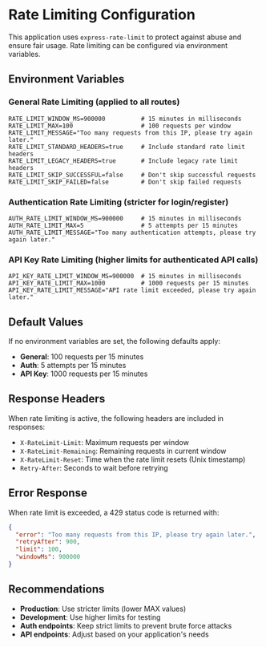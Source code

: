 # Rate Limiting Configuration

This application uses `express-rate-limit` to protect against abuse and ensure fair usage. Rate limiting can be configured via environment variables.

## Environment Variables

### General Rate Limiting (applied to all routes)
```env
RATE_LIMIT_WINDOW_MS=900000          # 15 minutes in milliseconds
RATE_LIMIT_MAX=100                   # 100 requests per window
RATE_LIMIT_MESSAGE="Too many requests from this IP, please try again later."
RATE_LIMIT_STANDARD_HEADERS=true     # Include standard rate limit headers
RATE_LIMIT_LEGACY_HEADERS=true       # Include legacy rate limit headers
RATE_LIMIT_SKIP_SUCCESSFUL=false     # Don't skip successful requests
RATE_LIMIT_SKIP_FAILED=false         # Don't skip failed requests
```

### Authentication Rate Limiting (stricter for login/register)
```env
AUTH_RATE_LIMIT_WINDOW_MS=900000     # 15 minutes in milliseconds
AUTH_RATE_LIMIT_MAX=5                # 5 attempts per 15 minutes
AUTH_RATE_LIMIT_MESSAGE="Too many authentication attempts, please try again later."
```

### API Key Rate Limiting (higher limits for authenticated API calls)
```env
API_KEY_RATE_LIMIT_WINDOW_MS=900000  # 15 minutes in milliseconds
API_KEY_RATE_LIMIT_MAX=1000          # 1000 requests per 15 minutes
API_KEY_RATE_LIMIT_MESSAGE="API rate limit exceeded, please try again later."
```

## Default Values

If no environment variables are set, the following defaults apply:

- **General**: 100 requests per 15 minutes
- **Auth**: 5 attempts per 15 minutes  
- **API Key**: 1000 requests per 15 minutes

## Response Headers

When rate limiting is active, the following headers are included in responses:

- `X-RateLimit-Limit`: Maximum requests per window
- `X-RateLimit-Remaining`: Remaining requests in current window
- `X-RateLimit-Reset`: Time when the rate limit resets (Unix timestamp)
- `Retry-After`: Seconds to wait before retrying

## Error Response

When rate limit is exceeded, a 429 status code is returned with:

```json
{
  "error": "Too many requests from this IP, please try again later.",
  "retryAfter": 900,
  "limit": 100,
  "windowMs": 900000
}
```

## Recommendations

- **Production**: Use stricter limits (lower MAX values)
- **Development**: Use higher limits for testing
- **Auth endpoints**: Keep strict limits to prevent brute force attacks
- **API endpoints**: Adjust based on your application's needs 